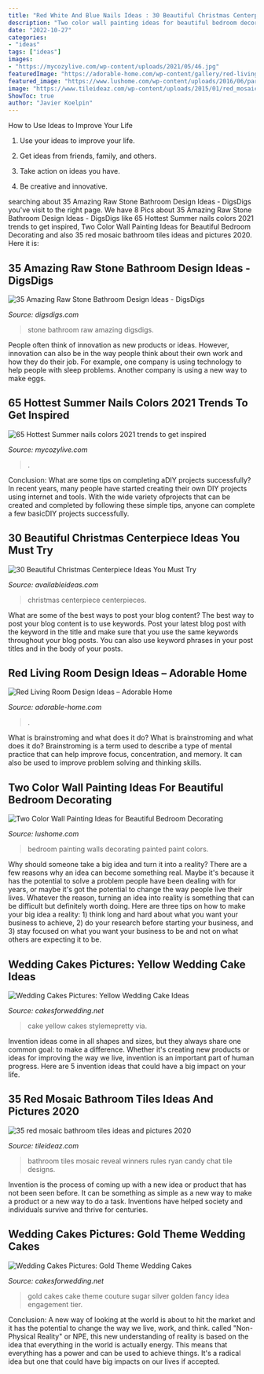 ```yaml
---
title: "Red White And Blue Nails Ideas : 30 Beautiful Christmas Centerpiece Ideas You Must Try"
description: "Two color wall painting ideas for beautiful bedroom decorating"
date: "2022-10-27"
categories:
- "ideas"
tags: ["ideas"]
images:
- "https://mycozylive.com/wp-content/uploads/2021/05/46.jpg"
featuredImage: "https://adorable-home.com/wp-content/gallery/red-living-room-design-ideas/red-living-room-design-ideas-12.jpg"
featured_image: "https://www.lushome.com/wp-content/uploads/2016/06/partially-painted-walls-bedroom-decorating-ideas-10.jpg"
image: "https://www.tileideaz.com/wp-content/uploads/2015/01/red_mosaic_bathroom_tiles_34.jpg"
ShowToc: true
author: "Javier Koelpin"
---
```



How to Use Ideas to Improve Your Life
1. Use your ideas to improve your life.
2. Get ideas from friends, family, and others.

3. Take action on ideas you have.

4. Be creative and innovative.

	

		
searching about 35 Amazing Raw Stone Bathroom Design Ideas - DigsDigs you've visit to the right page. We have 8 Pics about 35 Amazing Raw Stone Bathroom Design Ideas - DigsDigs like 65 Hottest Summer nails colors 2021 trends to get inspired, Two Color Wall Painting Ideas for Beautiful Bedroom Decorating and also 35 red mosaic bathroom tiles ideas and pictures 2020. Here it is:
		
    
## 35 Amazing Raw Stone Bathroom Design Ideas - DigsDigs

<img loading=lazy src="https://www.digsdigs.com/photos/stone-bathroom-design-ideas-006.jpg" onerror="this.onerror=null;this.src='https://tse2.mm.bing.net/th?id=OIP.MgYnoLyV5QjbcYIl0Yi0zwAAAA&amp;pid=15.1';" alt="35 Amazing Raw Stone Bathroom Design Ideas - DigsDigs">

_Source: digsdigs.com_

>stone bathroom raw amazing digsdigs. 

	

People often think of innovation as new products or ideas. However, innovation can also be in the way people think about their own work and how they do their job. For example, one company is using technology to help people with sleep problems. Another company is using a new way to make eggs.

    
## 65 Hottest Summer Nails Colors 2021 Trends To Get Inspired

<img loading=lazy src="https://mycozylive.com/wp-content/uploads/2021/05/46.jpg" onerror="this.onerror=null;this.src='https://tse3.mm.bing.net/th?id=OIP.YLNn-e8p440az4oqsNvU6QHaLH&amp;pid=15.1';" alt="65 Hottest Summer nails colors 2021 trends to get inspired">

_Source: mycozylive.com_

>. 

	

Conclusion: What are some tips on completing aDIY projects successfully?
In recent years, many people have started creating their own DIY projects using internet and tools. With the wide variety ofprojects that can be created and completed by following these simple tips, anyone can complete a few basicDIY projects successfully.

    
## 30 Beautiful Christmas Centerpiece Ideas You Must Try

<img loading=lazy src="https://www.availableideas.com/wp-content/uploads/2015/11/Beautiful-Christmas-Centerpieces-20.jpg" onerror="this.onerror=null;this.src='https://tse4.mm.bing.net/th?id=OIP.j_HTkk1-afGxrMXsRomDAwHaLk&amp;pid=15.1';" alt="30 Beautiful Christmas Centerpiece Ideas You Must Try">

_Source: availableideas.com_

>christmas centerpiece centerpieces. 

	

What are some of the best ways to post your blog content?
The best way to post your blog content is to use keywords. Post your latest blog post with the keyword in the title and make sure that you use the same keywords throughout your blog posts. You can also use keyword phrases in your post titles and in the body of your posts.

    
## Red Living Room Design Ideas – Adorable Home

<img loading=lazy src="https://adorable-home.com/wp-content/gallery/red-living-room-design-ideas/red-living-room-design-ideas-12.jpg" onerror="this.onerror=null;this.src='https://tse1.mm.bing.net/th?id=OIP.vuUFpUsg1a1YP0nbUBBe5wHaJ3&amp;pid=15.1';" alt="Red Living Room Design Ideas – Adorable Home">

_Source: adorable-home.com_

>. 

	

What is brainstroming and what does it do?
What is brainstroming and what does it do? Brainstroming is a term used to describe a type of mental practice that can help improve focus, concentration, and memory. It can also be used to improve problem solving and thinking skills.

    
## Two Color Wall Painting Ideas For Beautiful Bedroom Decorating

<img loading=lazy src="https://www.lushome.com/wp-content/uploads/2016/06/partially-painted-walls-bedroom-decorating-ideas-10.jpg" onerror="this.onerror=null;this.src='https://tse2.mm.bing.net/th?id=OIP.IjqUi1sMOvu3KQyxGgBGsAAAAA&amp;pid=15.1';" alt="Two Color Wall Painting Ideas for Beautiful Bedroom Decorating">

_Source: lushome.com_

>bedroom painting walls decorating painted paint colors. 

	

Why should someone take a big idea and turn it into a reality?
There are a few reasons why an idea can become something real. Maybe it's because it has the potential to solve a problem people have been dealing with for years, or maybe it's got the potential to change the way people live their lives. Whatever the reason, turning an idea into reality is something that can be difficult but definitely worth doing. Here are three tips on how to make your big idea a reality: 1) think long and hard about what you want your business to achieve, 2) do your research before starting your business, and 3) stay focused on what you want your business to be and not on what others are expecting it to be.

    
## Wedding Cakes Pictures: Yellow Wedding Cake Ideas

<img loading=lazy src="http://1.bp.blogspot.com/-SVMVUSch25g/Tu6v5M9IQpI/AAAAAAAAFSQ/cA7c0PHs6vA/s1600/yellow-scallop-wedding-cake-.jpg" onerror="this.onerror=null;this.src='https://tse4.mm.bing.net/th?id=OIP.Zb1sjFulGF25lpfx0ZrqXwHaLH&amp;pid=15.1';" alt="Wedding Cakes Pictures: Yellow Wedding Cake Ideas">

_Source: cakesforwedding.net_

>cake yellow cakes stylemepretty via. 

	

Invention ideas come in all shapes and sizes, but they always share one common goal: to make a difference. Whether it's creating new products or ideas for improving the way we live, invention is an important part of human progress. Here are 5 invention ideas that could have a big impact on your life.

    
## 35 Red Mosaic Bathroom Tiles Ideas And Pictures 2020

<img loading=lazy src="https://www.tileideaz.com/wp-content/uploads/2015/01/red_mosaic_bathroom_tiles_34.jpg" onerror="this.onerror=null;this.src='https://tse3.mm.bing.net/th?id=OIP.JohrBSgqADVhew6-4Zo1vwHaLH&amp;pid=15.1';" alt="35 red mosaic bathroom tiles ideas and pictures 2020">

_Source: tileideaz.com_

>bathroom tiles mosaic reveal winners rules ryan candy chat tile designs. 

	

Invention is the process of coming up with a new idea or product that has not been seen before. It can be something as simple as a new way to make a product or a new way to do a task. Inventions have helped society and individuals survive and thrive for centuries.

    
## Wedding Cakes Pictures: Gold Theme Wedding Cakes

<img loading=lazy src="http://2.bp.blogspot.com/-5yBL-cIujbk/T8glfyF8ElI/AAAAAAAAG70/8AyPJ6nYOvk/s1600/gold-wedding-cake-idea.jpg" onerror="this.onerror=null;this.src='https://tse4.mm.bing.net/th?id=OIP.L7Sm3mMJa2zAmxcNAxdhMwAAAA&amp;pid=15.1';" alt="Wedding Cakes Pictures: Gold Theme Wedding Cakes">

_Source: cakesforwedding.net_

>gold cakes cake theme couture sugar silver golden fancy idea engagement tier. 

	

Conclusion:
A new way of looking at the world is about to hit the market and it has the potential to change the way we live, work, and think. called "Non-Physical Reality" or NPE, this new understanding of reality is based on the idea that everything in the world is actually energy. This means that everything has a power and can be used to achieve things. It's a radical idea but one that could have big impacts on our lives if accepted.

